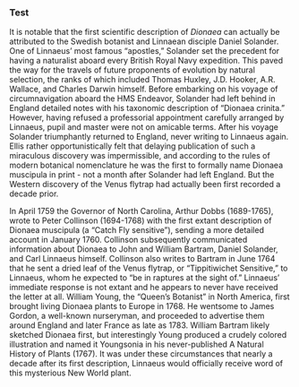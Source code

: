 <param ve-config
	   title="Bananas: Chaos out of Order"
	   source-image="https://upload.wikimedia.org/wikipedia/commons/0/0f/Banana_Maria_Sibylla_Merian_1705_plate_XII.png"
	   banner="https://jstor-labs.github.io/plant-humanities/images/banners/banana.png"
	   eid=""
	   about=""
	   layout="vtl"
	   author="John Schaefer">

### Test
It is notable that the first scientific description of *Dionaea* can actually be attributed to the Swedish botanist and Linnaean disciple Daniel Solander. One of Linnaeus’ most famous “apostles,” Solander set the precedent for having a naturalist aboard every British Royal Navy expedition. This paved the way for the travels of future proponents of evolution by natural selection, the ranks of which included Thomas Huxley, J.D. Hooker, A.R. Wallace, and Charles Darwin himself. Before embarking on his voyage of circumnavigation aboard the HMS Endeavor, Solander had left behind in England detailed notes with his taxonomic description of “Dionaea crinita.” However, having refused a professorial appointment carefully arranged by Linnaeus, pupil and master were not on amicable terms. After his voyage Solander triumphantly returned to England, never writing to Linnaeus again. Ellis rather opportunistically felt that delaying publication of such a miraculous discovery was impermissible, and according to the rules of modern botanical nomenclature he was the first to formally name Dionaea muscipula in print - not a month after Solander had left England. But the Western discovery of the Venus flytrap had actually been first recorded <span data-click-image-zoomto="774,111,4016,3127">a decade prior</span>.
<param ve-image label="Directions for bringing over seeds and plants, from the East-Indies and other distant countries, in a state of vegetation" description="Ellis illustration of flytrap" license="public domain" region="939,1661,1233,961" url="https://www.biodiversitylibrary.org/pageimage/48674418">

In April 1759 the Governor of North Carolina, Arthur Dobbs (1689-1765), wrote to Peter Collinson (1694-1768) with the first extant description of Dionaea muscipula (a “Catch Fly sensitive”), sending a more detailed account in January 1760. Collinson subsequently communicated information about Dionaea to John and William Bartram, Daniel Solander, and Carl Linnaeus himself. Collinson also writes to Bartram in June 1764 that he sent a dried leaf of the Venus flytrap, or “Tippitiwichet Sensitive,” to Linnaeus, whom he expected to “be in raptures at the sight of.” Linnaeus’ immediate response is not extant and he appears to never have received the letter at all. William Young, the “Queen’s Botanist” in North America, first brought living Dionaea plants to Europe in 1768. He wentsome to James Gordon, a well-known nurseryman, and proceeded to advertise them around England and later France as late as 1783. William Bartram likely sketched Dionaea first, but interestingly Young produced a crudely colored illustration and named it Youngsonia in his never-published A Natural History of Plants (1767). It was under these circumstances that nearly a decade after its first description, Linnaeus would officially receive word of this mysterious New World plant.
<param ve-map basemap="Esri_WorldPhysical" center="Q659400" zoom="7">

